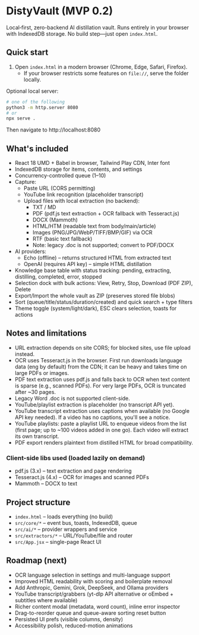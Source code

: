 # DistyVault (MVP 0.2)

Local‑first, zero-backend AI distillation vault. Runs entirely in your browser with IndexedDB storage. No build step—just open `index.html`.

## Quick start

1. Open `index.html` in a modern browser (Chrome, Edge, Safari, Firefox).
   - If your browser restricts some features on `file://`, serve the folder locally.

Optional local server:

```sh
# one of the following
python3 -m http.server 8080
# or
npx serve .
```

Then navigate to http://localhost:8080

## What's included

- React 18 UMD + Babel in browser, Tailwind Play CDN, Inter font
- IndexedDB storage for items, contents, and settings
- Concurrency-controlled queue (1–10)
- Capture:
  - Paste URL (CORS permitting)
  - YouTube link recognition (placeholder transcript)
  - Upload files with local extraction (no backend):
    - TXT / MD
    - PDF (pdf.js text extraction + OCR fallback with Tesseract.js)
    - DOCX (Mammoth)
    - HTML/HTM (readable text from body/main/article)
    - Images (PNG/JPG/WebP/TIFF/BMP/GIF) via OCR
    - RTF (basic text fallback)
    - Note: legacy .doc is not supported; convert to PDF/DOCX
- AI providers:
  - Echo (offline) – returns structured HTML from extracted text
  - OpenAI (requires API key) – simple HTML distillation
- Knowledge base table with status tracking: pending, extracting, distilling, completed, error, stopped
- Selection dock with bulk actions: View, Retry, Stop, Download (PDF ZIP), Delete
- Export/Import the whole vault as ZIP (preserves stored file blobs)
- Sort (queue/title/status/duration/created) and quick search + type filters
- Theme toggle (system/light/dark), ESC clears selection, toasts for actions

## Notes and limitations

- URL extraction depends on site CORS; for blocked sites, use file upload instead.
- OCR uses Tesseract.js in the browser. First run downloads language data (eng by default) from the CDN; it can be heavy and takes time on large PDFs or images.
- PDF text extraction uses pdf.js and falls back to OCR when text content is sparse (e.g., scanned PDFs). For very large PDFs, OCR is truncated after ~30 pages.
- Legacy Word .doc is not supported client-side.
- YouTube/playlist extraction is placeholder (no transcript API yet).
- YouTube transcript extraction uses captions when available (no Google API key needed). If a video has no captions, you'll see a notice.
- YouTube playlists: paste a playlist URL to enqueue videos from the list (first page; up to ~100 videos added in one go). Each video will extract its own transcript.
- PDF export renders plaintext from distilled HTML for broad compatibility.

### Client-side libs used (loaded lazily on demand)
- pdf.js (3.x) – text extraction and page rendering
- Tesseract.js (4.x) – OCR for images and scanned PDFs
- Mammoth – DOCX to text

## Project structure

- `index.html` – loads everything (no build)
- `src/core/*` – event bus, toasts, IndexedDB, queue
- `src/ai/*` – provider wrappers and service
- `src/extractors/*` – URL/YouTube/file and router
- `src/App.jsx` – single-page React UI

## Roadmap (next)

- OCR language selection in settings and multi-language support
- Improved HTML readability with scoring and boilerplate removal
- Add Anthropic, Gemini, Grok, DeepSeek, and Ollama providers
- YouTube transcript/grabbers (yt-dlp API alternative or oEmbed + subtitles where available)
- Richer content modal (metadata, word count), inline error inspector
- Drag-to-reorder queue and queue-aware sorting reset button
- Persisted UI prefs (visible columns, density)
- Accessibility polish, reduced-motion animations
